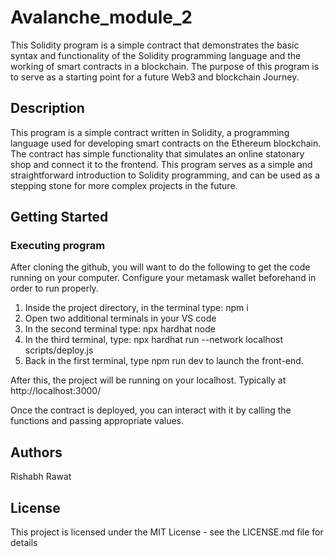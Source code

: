 # Avalanche_module_2
This Solidity program is a simple contract that demonstrates the basic syntax and functionality of the Solidity programming language and the working of smart contracts in a blockchain. The purpose of this program is to serve as a starting point for a future Web3 and blockchain Journey.

## Description

This program is a simple contract written in Solidity, a programming language used for developing smart contracts on the Ethereum blockchain. The contract has simple functionality that simulates an online statonary shop and connect it to the frontend. This program serves as a simple and straightforward introduction to Solidity programming, and can be used as a stepping stone for more complex projects in the future.

## Getting Started

### Executing program

After cloning the github, you will want to do the following to get the code running on your computer.
Configure your metamask wallet beforehand in order to run properly.

1. Inside the project directory, in the terminal type: npm i
2. Open two additional terminals in your VS code
3. In the second terminal type: npx hardhat node
4. In the third terminal, type: npx hardhat run --network localhost scripts/deploy.js
5. Back in the first terminal, type npm run dev to launch the front-end.

After this, the project will be running on your localhost. 
Typically at http://localhost:3000/

Once the contract is deployed, you can interact with it by calling the functions and passing appropriate values.
## Authors

Rishabh Rawat


## License

This project is licensed under the MIT License - see the LICENSE.md file for details

